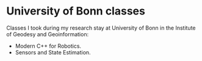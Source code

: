 # University of Bonn classes

Classes I took during my research stay at University of Bonn in the Institute of Geodesy and Geoinformation:

- Modern C++ for Robotics.
- Sensors and State Estimation.




